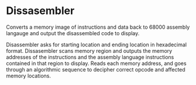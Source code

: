 # Dissasembler
Converts a memory image of instructions and data back to 68000 assembly langauge and output the disassembled code to display. 

Disassembler asks for starting location and ending location in hexadecimal format. Dissasembler scans memory region and outputs the memory addresses of the instructions and the assembly language instructions contained in that region to display. Reads each memory address, and goes through an algorithmic sequence to decipher correct opcode and affected memory locations.
